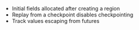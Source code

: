  * Initial fields allocated after creating a region
 * Replay from a checkpoint disables checkpointing
 * Track values escaping from futures
